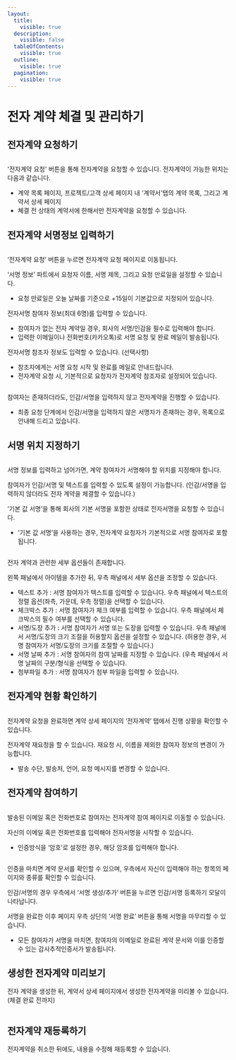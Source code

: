 ```yaml
---
layout:
  title:
    visible: true
  description:
    visible: false
  tableOfContents:
    visible: true
  outline:
    visible: true
  pagination:
    visible: true
---
```


# 전자 계약 체결 및 관리하기

## 전자계약 요청하기

<figure><img src="../.gitbook/assets/image (57).png" alt=""><figcaption></figcaption></figure>

'전자계약 요청' 버튼을 통해 전자계약을 요청할 수 있습니다. 전자계약이 가능한 위치는 다음과 같습니다.

* 계약 목록 페이지, 프로젝트/고객 상세 페이지 내 '계약서'탭의 계약 목록, 그리고 계약서 상세 페이지
* 쳬결 전 상태의 계약서에 한해서만 전자계약을 요청할 수 있습니다.&#x20;

## 전자계약 서명정보 입력하기

<figure><img src="../.gitbook/assets/image (174).png" alt=""><figcaption></figcaption></figure>

‘전자계약 요청’ 버튼을 누르면 전자계약 요청 페이지로 이동됩니다.

‘서명 정보’ 파트에서 요청자 이름, 서명 제목, 그리고 요청 만료일을 설정할 수 있습니다.

* 요청 만료일은 오늘 날짜를 기준으로 +15일이 기본값으로 지정되어 있습니다.&#x20;

전자서명 참여자 정보(최대 6명)를 입력할 수 있습니다.

* 참여자가 없는 전자 계약일 경우, 회사의 서명/인감을 필수로 입력해야 합니다.&#x20;
* 입력한 이메일이나 전화번호(카카오톡)로 서명 요청 및 완료 메일이 발송됩니다.

전자서명 참조자 정보도 입력할 수 있습니다. (선택사항)

* 참조자에게는 서명 요청 시작 및 완료를 메일로 안내드립니다.&#x20;
* 전자계약 요청 시, 기본적으로 요청자가 전자계약 참조자로 설정되어 있습니다.&#x20;

<figure><img src="../.gitbook/assets/image (44).png" alt=""><figcaption></figcaption></figure>

참여자는 존재하더라도, 인감/서명을 입력하지 않고 전자계약을 진행할 수 있습니다.&#x20;

* 최종 요청 단계에서 인감/서명을 입력하지 않은 서명자가 존재하는 경우, 목록으로 안내해 드리고 있습니다.&#x20;

## 서명 위치 지정하기

<figure><img src="../.gitbook/assets/image (59).png" alt=""><figcaption></figcaption></figure>

서명 정보를 입력하고 넘어가면, 계약 참여자가 서명해야 할 위치를 지정해야 합니다.

참여자가 인감/서명 및 텍스트를 입력할 수 있도록 설정이 가능합니다. (인감/서명을 입력하지 않더라도 전자 계약을 체결할 수 있습니다.)

‘기본 값 서명’을 통해 회사의 기본 서명을 포함한 상태로 전자서명을 요청할 수 있습니다.

* ‘기본 값 서명’을 사용하는 경우, 전자계약 요청자가 기본적으로 서명 참여자로 포함됩니다.

<figure><img src="../.gitbook/assets/image (146).png" alt=""><figcaption></figcaption></figure>

전자 계약과 관련한 세부 옵션들이 존재합니다.&#x20;

왼쪽 패널에서 아이템을 추가한 뒤, 우측 패널에서 세부 옵션을 조정할 수 있습니다.&#x20;

* 텍스트 추가 : 서명 참여자가 텍스트를 입력할 수 있습니다. 우측 패널에서 텍스트의 정렬 옵션(좌측, 가운데, 우측 정렬)을 선택할 수 있습니다.&#x20;
* 체크박스 추가 : 서명 참여자가 체크 여부를 입력할 수 있습니다. 우측 패널에서 체크박스의 필수 여부를 선택할 수 있습니다.
* 서명/도장 추가 : 서명 참여자가 서명 또는 도장을 입력할 수 있습니다. 우측 패널에서 서명/도장의 크기 조절을 허용할지 옵션을 설정할 수 있습니다. (허용한 경우, 서명 참여자가 서명/도장의 크기를 조절할 수 있습니다.)
* 서명 날짜 추가 : 서명 참여자의 참여 날짜를 지정할 수 있습니다. (우측 패널에서 서명 날짜의 구분/형식을 선택할 수 있습니다.
* 첨부파일 추가 : 서명 참여자가 첨부 파일을 입력할 수 있습니다.&#x20;



## 전자계약 현황 확인하기

<figure><img src="../.gitbook/assets/image (147).png" alt=""><figcaption></figcaption></figure>

전자계약 요청을 완료하면 계약 상세 페이지의 ‘전자계약’ 탭에서 진행 상황을 확인할 수 있습니다.

전자계약 재요청을 할 수 있습니다. 재요청 시, 이름을 제외한 참여자 정보의 변경이 가능합니다.&#x20;

* 발송 수단, 발송처, 언어, 요청 메시지를 변경할 수 있습니다.&#x20;

## 전자계약 참여하기

<figure><img src="../.gitbook/assets/image (61).png" alt=""><figcaption></figcaption></figure>

발송된 이메일 혹은 전화번호로 참여자는 전자계약 참여 페이지로 이동할 수 있습니다.&#x20;

자신의 이메일 혹은 전화번호를 입력해야 전자서명을 시작할 수 있습니다.

* 인증방식을 ‘암호’로 설정한 경우, 해당 암호를 입력해야 합니다.

<figure><img src="../.gitbook/assets/image (62).png" alt=""><figcaption></figcaption></figure>

인증을 마치면 계약 문서를 확인할 수 있으며, 우측에서 자신이 입력해야 하는 항목의 페이지와 종류를 확인할 수 있습니다.

인감/서명의 경우 우측에서 ‘서명 생성/추가’ 버튼을 누르면 인감/서명 등록하기 모달이 나타납니다.

서명을 완료한 이후 페이지 우측 상단의 ‘서명 완료’ 버튼을 통해 서명을 마무리할 수 있습니다.

* 모든 참여자가 서명을 마치면, 참여자의 이메일로 완료된 계약 문서와 이를 인증할 수 있는 감사추적인증서가 발송됩니다.



## 생성한 전자계약 미리보기&#x20;

전자 계약을 생성한 뒤, 계약서 상세 페이지에서 생성한 전자계약을 미리볼 수 있습니다. (체결 완료 전까지)&#x20;

<figure><img src="../.gitbook/assets/image (197).png" alt=""><figcaption></figcaption></figure>



## 전자계약 재등록하기&#x20;

전자계약을 취소한 뒤에도, 내용을 수정해 재등록할 수 있습니다.&#x20;

<figure><img src="../.gitbook/assets/image (199).png" alt=""><figcaption></figcaption></figure>

